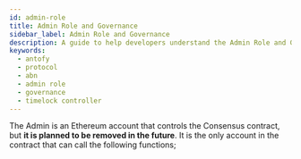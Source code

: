 ```yaml
---
id: admin-role
title: Admin Role and Governance
sidebar_label: Admin Role and Governance
description: A guide to help developers understand the Admin Role and Governance mechanism of Antofy Blockchain.
keywords:
  - antofy
  - protocol
  - abn
  - admin role
  - governance
  - timelock controller
---
```


The Admin is an Ethereum account that controls the Consensus contract, but **it is planned to be removed in the future**. It is the only account in the contract that can call the following functions;
